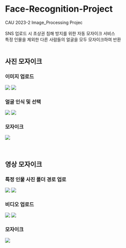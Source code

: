 # Face-Recognition-Project
CAU 2023-2 Image_Processing Projec<br><br>
SNS 업로드 시 초상권 침해 방지를 위한 자동 모자이크 서비스<br>
특정 인물을 제외한 다른 사람들의 얼굴을 모두 모자이크하여 반환
<br><br>
<h2>사진 모자이크</h2>
<h3>이미지 업로드</h3>
<img src=https://github.com/DooHongKm/Face_Mosaic_Project/assets/127850414/15c5ed83-fccb-42aa-8cdc-2bf2086a6514>
<img src=https://github.com/DooHongKm/Face_Mosaic_Project/assets/127850414/44880896-e06a-466f-b6f0-d161e661e02e>
<h3>얼굴 인식 및 선택</h3>
<img src=https://github.com/DooHongKm/Face_Mosaic_Project/assets/127850414/3806d585-9dd8-42be-b5bc-41268f860337>
<img src=https://github.com/DooHongKm/Face_Mosaic_Project/assets/127850414/a9737f0b-21a3-4af8-865b-69d702468fd3>
<h3>모자이크</h3>
<img src=https://github.com/DooHongKm/Face_Mosaic_Project/assets/127850414/18bc0dc3-30d5-42b1-9563-5f6584ee6f0a>
<br><br><br>
<h2>영상 모자이크</h2></h2>
<h3>특정 인물 사진 폴더 경로 업로</h3>
<img src=https://github.com/DooHongKm/Face_Mosaic_Project/assets/127850414/2a21d106-f732-4b8c-9954-4543a68ac77d>
<img src=https://github.com/DooHongKm/Face_Mosaic_Project/assets/127850414/08f3fc60-bd8d-4799-96d0-4ab112350340>
<h3>비디오 업로드</h3>
<img src=https://github.com/DooHongKm/Face_Mosaic_Project/assets/127850414/89ff8272-507a-4140-9f6b-2ab73c66f361>
<img src=https://github.com/DooHongKm/Face_Mosaic_Project/assets/127850414/8e44022e-6778-4910-92e9-1003c98218e1>
<h3>모자이크</h3>
<img src=https://github.com/DooHongKm/Face_Mosaic_Project/assets/127850414/157dfaac-cab4-4eb1-b3d0-2ba19c590232>
